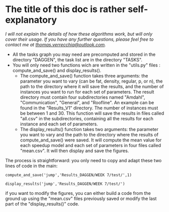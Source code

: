 # The title of this doc is rather self-explanatory

_I will not explain the details of how these algorithms work, but will only cover their
usage. If you have any further questions, please feel free to contact me at 
thomas.verrecchia@outlook.com._

- All the tasks graph you may need are precomputed and stored in the directory "DAGGEN",
the task list are in the directory "TASKS". 
- You will only need two functions wich are written in the "utils.py" files :
compute_and_save() and display_results(). 
  - The compute_and_save() function takes three arguments: the parameter you want to 
  vary (can be fat, density, regular, p, or n), the path to the directory where it will
  save the results, and the number of instances you want to run for each set of 
  parameters. The result directory must contain four subdirectories named 
  "Amdahl", "Communication", "General", and "Roofline". An example can be 
  found in the "Results_V1" directory. The number of instances must be between 
  1 and 30. This function will save the results in files called "all.csv" in the 
  subdirectories, containing all the results for each instance and each set of 
  parameters.
  - The display_results() function takes two arguments: 
  the parameter you want to vary and the path to the directory where the results 
  of compute_and_save() were saved. It will compute the mean value for each speedup 
  model and each set of parameters in four files called "mean.csv". It will then 
  display and save the figures.

The process is straightforward: you only need to copy and adapt these two lines 
of code in the main:

    compute_and_save('jump','Results_DAGGEN/WEEK 7/test/',1)

    display_results('jump','Results_DAGGEN/WEEK 7/test/')

if you want to modify the figures, you can either build a code from the ground up using
the "mean.csv" files previously saved or modify the last part of the
"display_results()" code. 